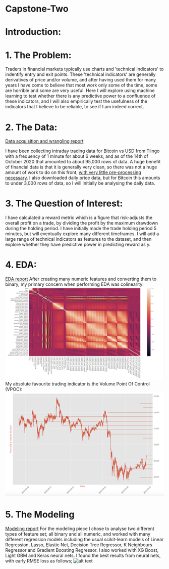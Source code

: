 # Capstone-Two

# Introduction:

# 1. The Problem:
  Traders in financial markets typically use charts and 'technical indicators' to indentify entry and exit points. These 'technical indicators' are generally derivatives of price and/or volume, and after having used them for many years I have come to believe that most work only some of the time, some are horrible and some are very useful. Here I will explore using machine learning to test whether there is any predictive power to a confluence of these indicators, and I will also empirically test the usefulness of the indicators that I believe to be reliable, to see if I am indeed correct.
# 2. The Data:
[Data acquisition and wrangling report](https://github.com/londonjevans/Capstone-Two/blob/master/Capstone%20Two%20Data%20acquisition%20and%20wrangling.ipynb)

  I have been collecting intraday trading data for Bitcoin vs USD from Tiingo with a frequency of 1 minute for about 6 weeks, and as of the 14th of October 2020 that amounted to about 95,000 rows of data. A huge benefit of financial data is that it is generally very clean, so there was not a huge amount of work to do on this front, [with very little pre-processing necessary](https://github.com/londonjevans/Capstone-Two/blob/master/Capstone%20Two%20Preprocessing.ipynb).  I also downloaded daily price data, but for Bitcoin this amounts to under 3,000 rows of data, so I will initially be analysing the daily data.
# 3. The Question of Interest:
  I have calculated a reward metric which is a figure that risk-adjusts the overall profit on a trade, by dividing the profit by the maximum drawdown during the holding period. I have initially made the trade holding period 5 minutes, but will eventually explore many different timeframes. I will add a large range of technical indicators as features to the dataset, and then explore whether they have predictive power in predicting reward as y.
# 4. EDA:
 [EDA report](https://github.com/londonjevans/Capstone-Two/blob/master/Capstone%20Two%20EDA.ipynb)
 After creating many numeric features and converting them to binary, my primary concern when performing EDA was colinearity: 
![alt text](https://github.com/londonjevans/Capstone-Two/blob/master/Screenshot%202020-10-14%20at%2014.23.29.png)
My absolute favourite trading indicator is the Volume Point Of Control (VPOC):
![alt text](https://github.com/londonjevans/Capstone-Two/blob/master/VPOC%20image.png)
# 5. The Modeling
[Modeling report](https://github.com/londonjevans/Capstone-Two/blob/master/Capstone%20Two%20-%20Modelling.ipynb)
  For the modeling piece I chose to analyse two different types of feature set; all binary and all numeric, and worked with many different regression models including the usual scikit-learn models of Linear Regression, Lasso, Elastic Net, Decision Tree Regressor, K Neighbours Regressor and Gradient Boosting Regressor.  I also worked with XG Boost, Light GBM and Keras neural nets.
  I found the best results from neural nets, with early RMSE loss as follows;
  ![alt text](https://github.com/londonjevans/Capstone-Two/blob/master/)

